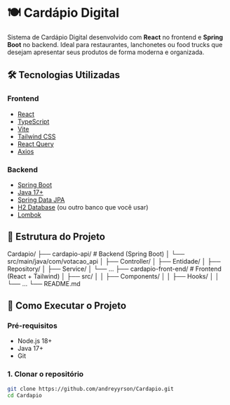 # 🍽️ Cardápio Digital

Sistema de Cardápio Digital desenvolvido com **React** no frontend e **Spring Boot** no backend. Ideal para restaurantes, lanchonetes ou food trucks que desejam apresentar seus produtos de forma moderna e organizada.

## 🛠 Tecnologias Utilizadas

### Frontend
- [React](https://reactjs.org/)
- [TypeScript](https://www.typescriptlang.org/)
- [Vite](https://vitejs.dev/)
- [Tailwind CSS](https://tailwindcss.com/)
- [React Query](https://tanstack.com/query/latest)
- [Axios](https://axios-http.com/)

### Backend
- [Spring Boot](https://spring.io/projects/spring-boot)
- [Java 17+](https://openjdk.org/projects/jdk/17/)
- [Spring Data JPA](https://spring.io/projects/spring-data-jpa)
- [H2 Database](https://www.h2database.com/html/main.html) (ou outro banco que você usar)
- [Lombok](https://projectlombok.org/)

## 📁 Estrutura do Projeto

Cardapio/
├── cardapio-api/ # Backend (Spring Boot)
│ └── src/main/java/com/votacao_api
│ ├── Controller/
│ ├── Entidade/
│ ├── Repository/
│ ├── Service/
│ └── ...
├── cardapio-front-end/ # Frontend (React + Tailwind)
│ ├── src/
│ │ ├── Components/
│ │ ├── Hooks/
│ │ └── ...
└── README.md



## 🚀 Como Executar o Projeto

### Pré-requisitos

- Node.js 18+
- Java 17+
- Git

### 1. Clonar o repositório

```bash
git clone https://github.com/andreyyrson/Cardapio.git
cd Cardapio


